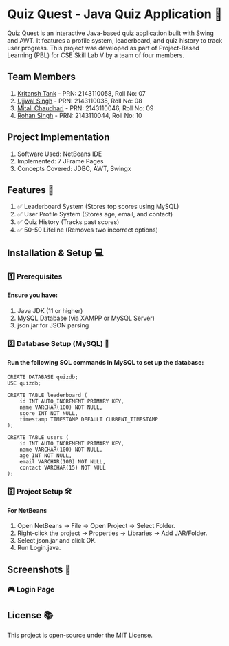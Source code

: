 # Quiz Quest - Java Quiz Application 🎯
Quiz Quest is an interactive Java-based quiz application built with Swing and AWT. It features a profile system, leaderboard, and quiz history to track user progress. This project was developed as part of Project-Based Learning (PBL) for CSE Skill Lab V by a team of four members.

## Team Members

1. [Kritansh Tank](https://github.com/Kritansh-Tank) - PRN: 2143110058, Roll No: 07 
2. [Ujjwal Singh](https://github.com/Kritansh-Tank) - PRN: 2143110035, Roll No: 08
3. [Mitali Chaudhari](https://github.com/Kritansh-Tank) - PRN: 2143110046, Roll No: 09
4. [Rohan Singh](https://github.com/Kritansh-Tank) - PRN: 2143110044, Roll No: 10

## Project Implementation

1. Software Used: NetBeans IDE
2. Implemented: 7 JFrame Pages
3. Concepts Covered: JDBC, AWT, Swingx

## Features 🚀

1. ✅ Leaderboard System (Stores top scores using MySQL)
2. ✅ User Profile System (Stores age, email, and contact)
3. ✅ Quiz History (Tracks past scores)
4. ✅ 50-50 Lifeline (Removes two incorrect options)

## Installation & Setup 💻

### 1️⃣ Prerequisites

#### Ensure you have:

1. Java JDK (11 or higher)
2. MySQL Database (via XAMPP or MySQL Server)
3. json.jar for JSON parsing

### 2️⃣ Database Setup (MySQL) 📂

#### Run the following SQL commands in MySQL to set up the database:

``` 
CREATE DATABASE quizdb;
USE quizdb;

CREATE TABLE leaderboard (
    id INT AUTO_INCREMENT PRIMARY KEY,
    name VARCHAR(100) NOT NULL,
    score INT NOT NULL,
    timestamp TIMESTAMP DEFAULT CURRENT_TIMESTAMP
);

CREATE TABLE users (
    id INT AUTO_INCREMENT PRIMARY KEY,
    name VARCHAR(100) NOT NULL,
    age INT NOT NULL,
    email VARCHAR(100) NOT NULL,
    contact VARCHAR(15) NOT NULL
);
```

### 3️⃣ Project Setup 🛠️

#### For NetBeans

1. Open NetBeans → File → Open Project → Select Folder.
2. Right-click the project → Properties → Libraries → Add JAR/Folder.
3. Select json.jar and click OK.
4. Run Login.java.

## Screenshots 📸

### 🎮 Login Page

## License 📚

This project is open-source under the MIT License.
